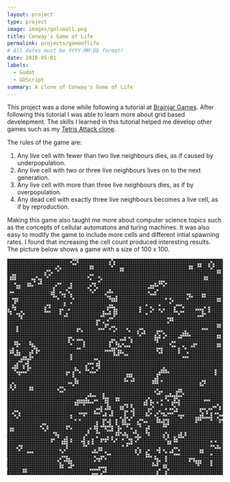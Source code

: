 ```yaml
---
layout: project
type: project
image: images/golsmall.png
title: Conway's Game of Life
permalink: projects/gameoflife
# All dates must be YYYY-MM-DD format!
date: 2018-05-01
labels:
  - Godot
  - GDScript
summary: A clone of Conway's Game of Life
---
```


This project was a done while following a tutorial at [Brainjar Games](http://www.brainjargames.com/game-of-life/). After following this tutorial I was able to learn more about grid based develepment.  The skills I learned in this tutorial helped me develop other games such as my [Tetris Attack clone](https://dkihe.github.io/projects/tetrisattack).

The rules of the game are:
  1. Any live cell with fewer than two live neighbours dies, as if caused by underpopulation.
  2. Any live cell with two or three live neighbours lives on to the next generation.
  3. Any live cell with more than three live neighbours dies, as if by overpopulation.
  4. Any dead cell with exactly three live neighbours becomes a live cell, as if by reproduction.

Making this game also taught me more about computer science topics such as the concepts of cellular automatons and turing machines.  It was also easy to modify the game to include more cells and different intial spawning rates.  I found that increasing the cell count produced interesting results.  The picture below shows a game with a size of 100 x 100.  

<img class="ui image" src="../images/gollarge.png">


